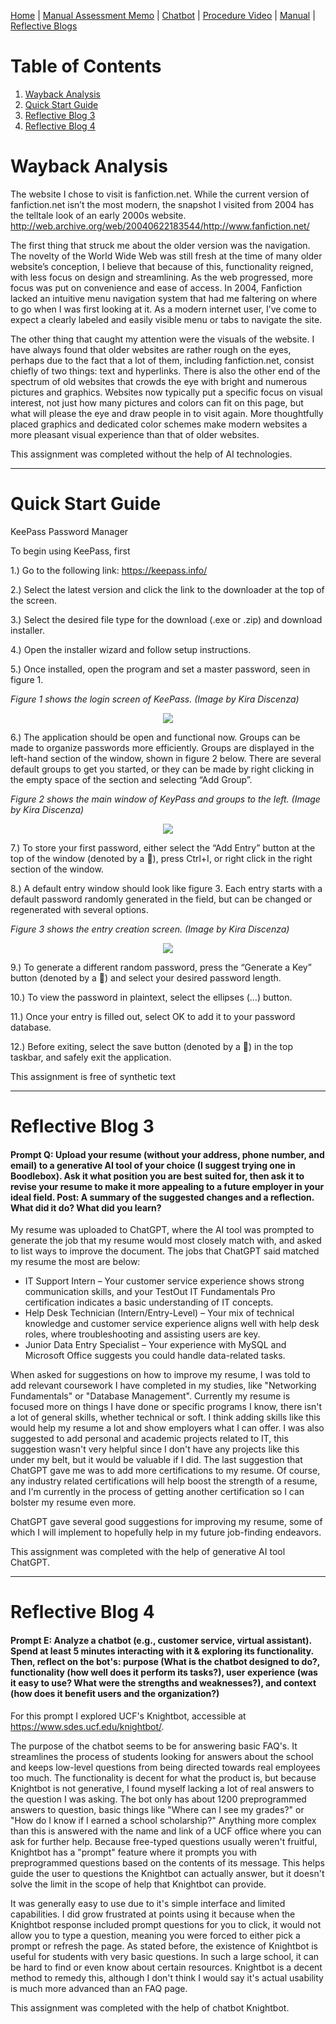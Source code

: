 [Home](index.md) | [Manual Assessment Memo](manual_assessment_memo.md) | [Chatbot](chatbot.md) | [Procedure Video](procedure_video.md) | [Manual](manual.md) | [Reflective Blogs](reflective_blogs.md) 

# Table of Contents 
1. [Wayback Analysis](#wayback-analysis)
2. [Quick Start Guide](#quick-start-guide)
3. [Reflective Blog 3](#reflective-blog-3)
4. [Reflective Blog 4](#reflective-blog-4)
   
# Wayback Analysis

The website I chose to visit is fanfiction.net. While the current version of fanfiction.net isn’t the most modern, the snapshot I visited from 2004 has the telltale look of an early 2000s website. 
<http://web.archive.org/web/20040622183544/http://www.fanfiction.net/>

The first thing that struck me about the older version was the navigation. The novelty of the World Wide Web was still fresh at the time of many older website’s conception, I believe that because of this, functionality reigned, with less focus on design and streamlining. As the web progressed, more focus was put on convenience and ease of access. In 2004, Fanfiction lacked an intuitive menu navigation system that had me faltering on where to go when I was first looking at it. As a modern internet user, I’ve come to expect a clearly labeled and easily visible menu or tabs to navigate the site.

The other thing that caught my attention were the visuals of the website. I have always found that older websites are rather rough on the eyes, perhaps due to the fact that a lot of them, including fanfiction.net, consist chiefly of two things: text and hyperlinks. There is also the other end of the spectrum of old websites that crowds the eye with bright and numerous pictures and graphics. Websites now typically put a specific focus on visual interest, not just how many pictures and colors can fit on this page, but what will please the eye and draw people in to visit again. More thoughtfully placed graphics and dedicated color schemes make modern websites a more pleasant visual experience than that of older websites.

This assignment was completed without the help of AI technologies.

---
# Quick Start Guide

KeePass Password Manager

To begin using KeePass, first 

1.)	Go to the following link: <https://keepass.info/>

2.)	Select the latest version and click the link to the downloader at the top of the screen.

3.)   Select the desired file type for the download (.exe or .zip) and download installer.

4.)	Open the installer wizard and follow setup instructions.

5.)	Once installed, open the program and set a master password, seen in figure 1.

_Figure 1 shows the login screen of KeePass. (Image by Kira Discenza)_
<center><img src="Picture1.png"></center>
 
6.)	The application should be open and functional now. Groups can be made to organize passwords more efficiently. Groups are displayed in the left-hand section of the window, shown in figure 2 below. There are several default groups to get you started, or they can be made by right clicking in the empty space of the section and selecting “Add Group”.

_Figure 2 shows the main window of KeyPass and groups to the left. (Image by Kira Discenza)_
<center><img src="Picture2.png"></center>
 
7.)	To store your first password, either select the “Add Entry” button at the top of the window (denoted by a 🔑), press Ctrl+I, or right click in the right section of the window.

8.)	A default entry window should look like figure 3. Each entry starts with a default password randomly generated in the field, but can be changed or regenerated with several options.

_Figure 3 shows the entry creation screen. (Image by Kira Discenza)_
<center><img src="Picture3.png"></center>

9.)	To generate a different random password, press the “Generate a Key” button (denoted by a 🔑) and select your desired password length.

10.)	To view the password in plaintext, select the ellipses (…) button.

11.)	Once your entry is filled out, select OK to add it to your password database.

12.)	Before exiting, select the save button (denoted by a 💾) in the top taskbar, and safely exit the application.

This assignment is free of synthetic text

---
# Reflective Blog 3

#### Prompt Q: Upload your resume (without your address, phone number, and email) to a generative AI tool of your choice (I suggest trying one in Boodlebox). Ask it what position you are best suited for, then ask it to revise your resume to make it more appealing to a future employer in your ideal field. Post: A summary of the suggested changes and a reflection. What did it do? What did you learn?

My resume was uploaded to ChatGPT, where the AI tool was prompted to generate the job that my resume would most closely match with, and asked to list ways to improve the document. The jobs that ChatGPT said matched my resume the most are below:

* IT Support Intern – Your customer service experience shows strong communication skills, and your TestOut IT Fundamentals Pro certification indicates a basic understanding of IT concepts.
* Help Desk Technician (Intern/Entry-Level) – Your mix of technical knowledge and customer service experience aligns well with help desk roles, where troubleshooting and assisting users are key.
* Junior Data Entry Specialist – Your experience with MySQL and Microsoft Office suggests you could handle data-related tasks.

When asked for suggestions on how to improve my resume, I was told to add relevant coursework I have completed in my studies, like "Networking Fundamentals" or "Database Management". Currently my resume is focused more on things I have done or specific programs I know, there isn't a lot of general skills, whether technical or soft. I think adding skills like this would help my resume a lot and show employers what I can offer. I was also suggested to add personal and academic projects related to IT, this suggestion wasn't very helpful since I don't have any projects like this under my belt, but it would be valuable if I did. The last suggestion that ChatGPT gave me was to add more certifications to my resume. Of course, any industry related certifications will help boost the strength of a resume, and I'm currently in the process of getting another certification so I can bolster my resume even more.

ChatGPT gave several good suggestions for improving my resume, some of which I will implement to hopefully help in my future job-finding endeavors.

This assignment was completed with the help of generative AI tool ChatGPT.

---

# Reflective Blog 4

#### Prompt E: Analyze a chatbot (e.g., customer service, virtual assistant). Spend at least 5 minutes interacting with it & exploring its functionality. Then, reflect on the bot's: purpose (What is the chatbot designed to do?, functionality (how well does it perform its tasks?), user experience (was it easy to use? What were the strengths and weaknesses?), and context (how does it benefit users and the organization?)

For this prompt I explored UCF's Knightbot, accessible at <https://www.sdes.ucf.edu/knightbot/>.

The purpose of the chatbot seems to be for answering basic FAQ's. It streamlines the process of students looking for answers about the school and keeps low-level questions from being directed towards real employees too much. The functionality is decent for what the product is, but because Knightbot is not generative, I found myself lacking a lot of real answers to the question I was asking. The bot only has about 1200 preprogrammed answers to question, basic things like "Where can I see my grades?" or "How do I know if I earned a school scholarship?" Anything more complex than this is answered with the name and link of a UCF office where you can ask for further help. Because free-typed questions usually weren't fruitful, Knightbot has a "prompt" feature where it prompts you with preprogrammed questions based on the contents of its message. This helps guide the user to questions the Knightbot can actually answer, but it doesn't solve the limit in the scope of help that Knightbot can provide.

It was generally easy to use due to it's simple interface and limited capabilities. I did grow frustrated at points using it because when the Knightbot response included prompt questions for you to click, it would not allow you to type a question, meaning you were forced to either pick a prompt or refresh the page. As stated before, the existence of Knightbot is useful for students with very basic questions. In such a large school, it can be hard to find or even know about certain resources. Knightbot is a decent method to remedy this, although I don't think I would say it's actual usability is much more advanced than an FAQ page.

This assignment was completed with the help of chatbot Knightbot.
